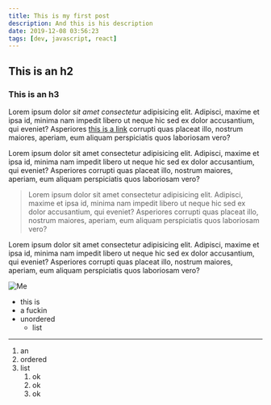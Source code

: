 ```yaml
---
title: This is my first post
description: And this is his description
date: 2019-12-08 03:56:23
tags: [dev, javascript, react]
---
```


## This is an h2

### This is an h3

Lorem ipsum dolor _sit amet consectetur_ adipisicing elit. Adipisci, maxime et ipsa id, minima nam impedit libero ut neque hic sed ex dolor accusantium, qui eveniet? Asperiores [this is a link](https://link) corrupti quas placeat illo, nostrum maiores, aperiam, eum aliquam perspiciatis quos laboriosam vero?

Lorem ipsum dolor sit amet consectetur adipisicing elit. Adipisci, maxime et ipsa id, minima nam impedit libero ut neque hic sed ex dolor accusantium, qui eveniet? Asperiores corrupti quas placeat illo, nostrum maiores, aperiam, eum aliquam perspiciatis quos laboriosam vero?

> Lorem ipsum dolor sit amet consectetur adipisicing elit. Adipisci, maxime et ipsa id, minima nam impedit libero ut neque hic sed ex dolor accusantium, qui eveniet? Asperiores corrupti quas placeat illo, nostrum maiores, aperiam, eum aliquam perspiciatis quos laboriosam vero?

Lorem ipsum dolor sit amet consectetur adipisicing elit. Adipisci, maxime et ipsa id, minima nam impedit libero ut neque hic sed ex dolor accusantium, qui eveniet? Asperiores corrupti quas placeat illo, nostrum maiores, aperiam, eum aliquam perspiciatis quos laboriosam vero?

![Me](https://avatars2.githubusercontent.com/u/3433276?s=460&v=4link)

- this is
- a fuckin
- unordered
  - list

---

1. an
1. ordered
1. list
   1. ok
   1. ok
   1. ok
